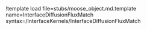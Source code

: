 !template load file=stubs/moose_object.md.template name=InterfaceDiffusionFluxMatch syntax=/InterfaceKernels/InterfaceDiffusionFluxMatch